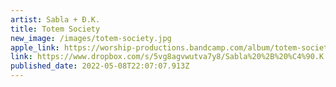 ```yaml
---
artist: Sabla + Đ.K.
title: Totem Society
new_image: /images/totem-society.jpg
apple_link: https://worship-productions.bandcamp.com/album/totem-society
link: https://www.dropbox.com/s/5vg8agvwutva7y8/Sabla%20%2B%20%C4%90.K.zip?dl=1
published_date: 2022-05-08T22:07:07.913Z
---
```

